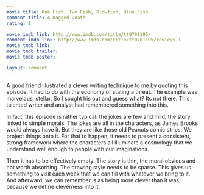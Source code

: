 ```yaml
---
movie title: One Fish, Two Fish, Blowfish, Blue Fish
comment title: A Ragged Death
rating: 1

movie imdb link: http://www.imdb.com/title/tt0701195/
comment imdb link: http://www.imdb.com/title/tt0701195/reviews-1
movie tmdb link: 
movie tmdb trailer: 
movie tmdb poster: 

layout: comment
---
```


A good friend illustrated a clever writing technique to me by quoting this episode. It had to do with the economy of stating a threat. The example was marvelous, stellar. So I sought his out and guess what? Its not there. This talented writer and analyst had remembered something into this. 

In fact, this episode is rather typical: the jokes are few and mild, the story linked to simple morals. The jokes are all in the characters, as James Brooks would always have it. But they are like those old Peanuts comic strips. We project things onto it. For that to happen, it needs to present a consistent, strong framework where the characters all illuminate a cosmology that we understand well enough to people with our imaginations. 

Then it has to be effectively empty. The story is thin, the moral obvious and not worth absorbing. The drawing style needs to be sparse. This gives us something to visit each week that we can fill with whatever we bring to it. And afterward, we can remember is as being more clever than it was, because we define cleverness into it.